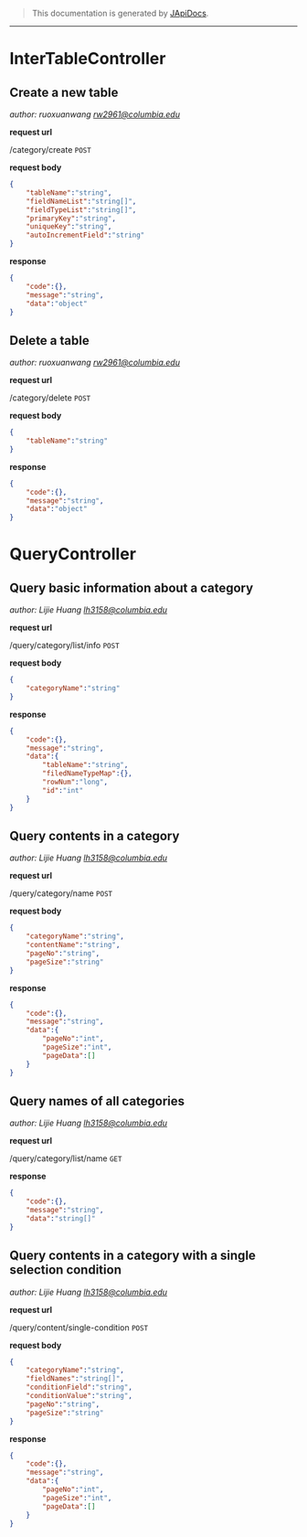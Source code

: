 > This documentation is generated by [JApiDocs](https://japidocs.agilestudio.cn/).
---
# InterTableController
## Create a new table

*author: ruoxuanwang rw2961@columbia.edu*

**request url**

/category/create `POST` 

**request body**

```json
{
	"tableName":"string",
	"fieldNameList":"string[]",
	"fieldTypeList":"string[]",
	"primaryKey":"string",
	"uniqueKey":"string",
	"autoIncrementField":"string"
}
```

**response**

```json
{
	"code":{},
	"message":"string",
	"data":"object"
}
```
## Delete a table

*author: ruoxuanwang rw2961@columbia.edu*

**request url**

/category/delete `POST` 

**request body**

```json
{
	"tableName":"string"
}
```

**response**

```json
{
	"code":{},
	"message":"string",
	"data":"object"
}
```
# QueryController
## Query basic information about a category

*author: Lijie Huang lh3158@columbia.edu*

**request url**

/query/category/list/info `POST` 

**request body**

```json
{
	"categoryName":"string"
}
```

**response**

```json
{
	"code":{},
	"message":"string",
	"data":{
		"tableName":"string",
		"filedNameTypeMap":{},
		"rowNum":"long",
		"id":"int"
	}
}
```
## Query contents in a category

*author: Lijie Huang lh3158@columbia.edu*

**request url**

/query/category/name `POST` 

**request body**

```json
{
	"categoryName":"string",
	"contentName":"string",
	"pageNo":"string",
	"pageSize":"string"
}
```

**response**

```json
{
	"code":{},
	"message":"string",
	"data":{
		"pageNo":"int",
		"pageSize":"int",
		"pageData":[]
	}
}
```
## Query names of all categories

*author: Lijie Huang lh3158@columbia.edu*

**request url**

/query/category/list/name `GET` 


**response**

```json
{
	"code":{},
	"message":"string",
	"data":"string[]"
}
```
## Query contents in a category with a single selection condition

*author: Lijie Huang lh3158@columbia.edu*

**request url**

/query/content/single-condition `POST` 

**request body**

```json
{
	"categoryName":"string",
	"fieldNames":"string[]",
	"conditionField":"string",
	"conditionValue":"string",
	"pageNo":"string",
	"pageSize":"string"
}
```

**response**

```json
{
	"code":{},
	"message":"string",
	"data":{
		"pageNo":"int",
		"pageSize":"int",
		"pageData":[]
	}
}
```
